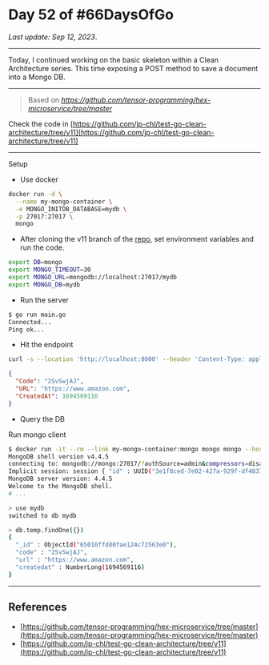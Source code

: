 # Day 52 of #66DaysOfGo

_Last update:  Sep 12, 2023_.

---

Today, I continued working on the basic skeleton within a Clean Architecture series. This time exposing a POST method to save a document into a Mongo DB.

---

> Based on _https://github.com/tensor-programming/hex-microservice/tree/master_

Check the code in [https://github.com/jp-chl/test-go-clean-architecture/tree/v11](https://github.com/jp-chl/test-go-clean-architecture/tree/v11)

---

Setup

* Use docker

```bash
docker run -d \
  --name my-mongo-container \
  -e MONGO_INITDB_DATABASE=mydb \
  -p 27017:27017 \
  mongo
```

* After cloning the v11 branch of the [repo](https://github.com/jp-chl/test-go-clean-architecture.git), set environment variables and run the code.

```bash
export DB=mongo
export MONGO_TIMEOUT=30
export MONGO_URL=mongodb://localhost:27017/mydb
export MONGO_DB=mydb
```

* Run the server

```bash
$ go run main.go
Connected...
Ping ok...
```

* Hit the endpoint

```bash
curl -s --location 'http://localhost:8000' --header 'Content-Type: application/json' --data '{"url": "https://www.amazon.com"}' | jq .
```

```json
{
  "Code": "2SvSwjAJ",
  "URL": "https://www.amazon.com",
  "CreatedAt": 1694569116
}
```

* Query the DB

Run mongo client

```bash
$ docker run -it --rm --link my-mongo-container:mongo mongo mongo --host mongo --authenticationDatabase admin
MongoDB shell version v4.4.5
connecting to: mongodb://mongo:27017/?authSource=admin&compressors=disabled&gssapiServiceName=mongodb
Implicit session: session { "id" : UUID("3e1f8ced-7e02-427a-929f-df48378e4539") }
MongoDB server version: 4.4.5
Welcome to the MongoDB shell.
# ...

> use mydb
switched to db mydb

> db.temp.findOne({})
{
  "_id" : ObjectId("65010ffd80fae124c72563e0"),
  "code" : "2SvSwjAJ",
  "url" : "https://www.amazon.com",
  "createdat" : NumberLong(1694569116)
}
```

---

## References

- [https://github.com/tensor-programming/hex-microservice/tree/master](https://github.com/tensor-programming/hex-microservice/tree/master)
- [https://github.com/jp-chl/test-go-clean-architecture/tree/v11](https://github.com/jp-chl/test-go-clean-architecture/tree/v11)
